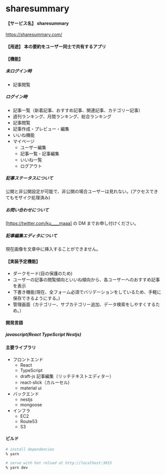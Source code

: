 # sharesummary

#### 【サービス名】 sharesummary

https://sharesummary.com/

#### 【用途】 本の要約をユーザー同士で共有するアプリ

#### 【機能】

##### 未ログイン時

- 記事閲覧

##### ログイン時

- 記事一覧（新着記事、おすすめ記事、関連記事、カテゴリー記事）
- 週刊ランキング、月間ランキング、総合ランキング
- 記事閲覧
- 記事作成・プレビュー・編集
- いいね機能
- マイページ
  - ユーザー編集
  - 記事一覧・記事編集
  - いいね一覧
  - ログアウト

##### 記事ステータスについて

公開と非公開設定が可能で、非公開の場合ユーザーは見れない。(アクセスできてもモザイク処理済み)

##### お問い合わせについて

[https://twitter.com/ku____maaa] の DM までお申し付けください。

##### 記事編集エディタについて

現在画像を文章中に挿入することができません。

#### 【実装予定機能】

- ダークモード(目の保護のため)
- ユーザーの記事の閲覧傾向といいね傾向から、各ユーザーへのおすすめ記事を表示
- 下書き機能(現在、全フォーム必須でバリデーションをしているため、手軽に保存できるようにする。)
- 管理画面（カテゴリー、サブカテゴリー追加、データ検索をしやすくするため。）

#### 開発言語

##### javascript(React TypeScript Nestjs)

#### 主要ライブラリ

- フロントエンド
  - React
  - TypeScript
  - draft-js 記事編集（リッチテキストエディター）
  - react-slick（カルーセル)
  - material ui
- バックエンド
  - nestjs
  - mongoose
- インフラ
  - EC2
  - Route53
  - S3

#### ビルド

```bash
# install dependencies
% yarn

# serve with hot reload at http://localhost:3015
% yarn dev

```
